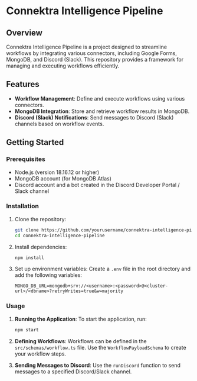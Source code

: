 # Connektra Intelligence Pipeline

## Overview
Connektra Intelligence Pipeline is a project designed to streamline workflows by integrating various connectors, including Google Forms, MongoDB, and Discord (Slack). This repository provides a framework for managing and executing workflows efficiently.

## Features
- **Workflow Management**: Define and execute workflows using various connectors.
- **MongoDB Integration**: Store and retrieve workflow results in MongoDB.
- **Discord (Slack) Notifications**: Send messages to Discord (Slack) channels based on workflow events.

## Getting Started

### Prerequisites
- Node.js (version 18.16.12 or higher)
- MongoDB account (for MongoDB Atlas)
- Discord account and a bot created in the Discord Developer Portal / Slack channel

### Installation
1. Clone the repository:
   ```bash
   git clone https://github.com/yourusername/connektra-intelligence-pipeline.git
   cd connektra-intelligence-pipeline
   ```

2. Install dependencies:
   ```bash
   npm install
   ```

3. Set up environment variables:
   Create a `.env` file in the root directory and add the following variables:
   ```
   MONGO_DB_URL=mongodb+srv://<username>:<password>@<cluster-url>/<dbname>?retryWrites=true&w=majority
   ```

### Usage
1. **Running the Application**:
   To start the application, run:
   ```bash
   npm start
   ```

2. **Defining Workflows**:
   Workflows can be defined in the `src/schemas/workflow.ts` file. Use the `WorkflowPayloadSchema` to create your workflow steps.

3. **Sending Messages to Discord**:
   Use the `runDiscord` function to send messages to a specified Discord/Slack channel.
